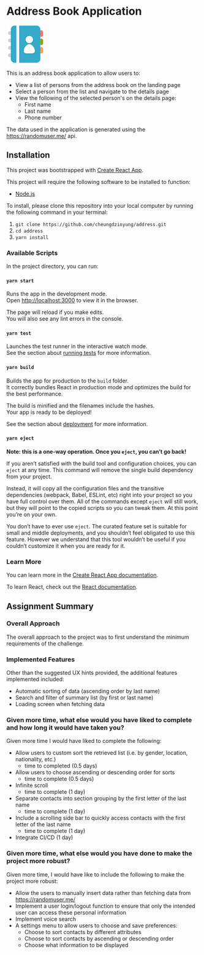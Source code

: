 # Address Book Application

![Address Book Image](./src/assets/images/address-book-thumbnail.png)

This is an address book application to allow users to:

- View a list of persons from the address book on the landing page
- Select a person from the list and navigate to the details page
- View the following of the selected person's on the details page:
  - First name
  - Last name
  - Phone number

The data used in the application is generated using the https://randomuser.me/ api.

## Installation

This project was bootstrapped with [Create React App](https://github.com/facebook/create-react-app).

This project will require the following software to be installed to function:
- [Node.js](https://nodejs.org/en/download/)

To install, please clone this repository into your local computer by running the following command in your terminal: 

1. `git clone https://github.com/cheungdzinyung/address.git`
2. `cd address`
3. `yarn install`

### Available Scripts

In the project directory, you can run:

#### `yarn start`

Runs the app in the development mode.\
Open [http://localhost:3000](http://localhost:3000) to view it in the browser.

The page will reload if you make edits.\
You will also see any lint errors in the console.

#### `yarn test`

Launches the test runner in the interactive watch mode.\
See the section about [running tests](https://facebook.github.io/create-react-app/docs/running-tests) for more information.

#### `yarn build`

Builds the app for production to the `build` folder.\
It correctly bundles React in production mode and optimizes the build for the best performance.

The build is minified and the filenames include the hashes.\
Your app is ready to be deployed!

See the section about [deployment](https://facebook.github.io/create-react-app/docs/deployment) for more information.

#### `yarn eject`

**Note: this is a one-way operation. Once you `eject`, you can’t go back!**

If you aren’t satisfied with the build tool and configuration choices, you can `eject` at any time. This command will remove the single build dependency from your project.

Instead, it will copy all the configuration files and the transitive dependencies (webpack, Babel, ESLint, etc) right into your project so you have full control over them. All of the commands except `eject` will still work, but they will point to the copied scripts so you can tweak them. At this point you’re on your own.

You don’t have to ever use `eject`. The curated feature set is suitable for small and middle deployments, and you shouldn’t feel obligated to use this feature. However we understand that this tool wouldn’t be useful if you couldn’t customize it when you are ready for it.

### Learn More

You can learn more in the [Create React App documentation](https://facebook.github.io/create-react-app/docs/getting-started).

To learn React, check out the [React documentation](https://reactjs.org/).

## Assignment Summary

### Overall Approach

The overall approach to the project was to first understand the minimum requirements of the challenge.

### Implemented Features

Other than the suggested UX hints provided, the additional features implemented included:

- Automatic sorting of data (ascending order by last name)
- Search and filter of summary list (by first or last name)
- Loading screen when fetching data

### Given more time, what else would you have liked to complete and how long it would have taken you?

Given more time I would have liked to complete the following:

- Allow users to custom sort the retrieved list (i.e. by gender, location, nationality, etc.)
  - time to completed (0.5 days)
- Allow users to choose ascending or descending order for sorts
  - time to complete (0.5 days)
- Infinite scroll
  - time to complete (1 day)
- Separate contacts into section grouping by the first letter of the last name
  - time to complete (1 day)
- Include a scrolling side bar to quickly access contacts with the first letter of the last name
  - time to complete (1 day)
- Integrate CI/CD (1 day)

### Given more time, what else would you have done to make the project more robust?

Given more time, I would have like to include the following to make the project more robust:

- Allow the users to manually insert data rather than fetching data from https://randomuser.me/
- Implement a user login/logout function to ensure that only the intended user can access these personal information
- Implement voice search
- A settings menu to allow users to choose and save preferences:
  - Choose to sort contacts by different attributes
  - Choose to sort contacts by ascending or descending order
  - Choose what information to be displayed

